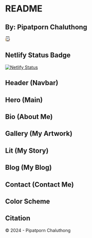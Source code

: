 # README

## By: Pipatporn Chaluthong 
<img src="img/logo-favicon.png" width="16" height="16" alt="A new logo." />

## Netlify Status Badge

[![Netlify Status](https://api.netlify.com/api/v1/badges/18ed1883-1e02-46d3-bbe6-9480a26656b1/deploy-status)](https://app.netlify.com/sites/about-me-npcha/deploys)

## Header (Navbar)

## Hero (Main)

## Bio (About Me)

## Gallery (My Artwork)

## Lit (My Story)

## Blog (My Blog)

## Contact (Contact Me)

## Color Scheme

## Citation



© 2024 - Pipatporn Chaluthong

